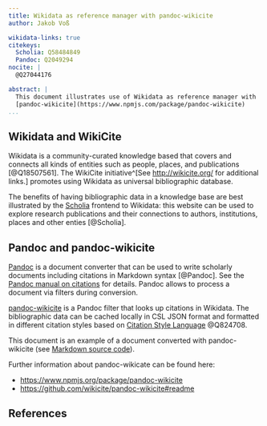 ```yaml
---
title: Wikidata as reference manager with pandoc-wikicite
author: Jakob Voß

wikidata-links: true
citekeys:
  Scholia: Q58484849
  Pandoc: Q2049294 
nocite: | 
  @Q27044176

abstract: |
  This document illustrates use of Wikidata as reference manager with
  [pandoc-wikicite](https://www.npmjs.com/package/pandoc-wikicite)
...
```


## Wikidata and WikiCite

Wikidata is a community-curated knowledge based that covers and connects all
kinds of entities such as people, places, and publications [@Q18507561].  The
WikiCite initiative^[See <http://wikicite.org/> for additional links.]
promotes using Wikidata as universal bibliographic database.

The benefits of having bibliographic data in a knowledge base are best
illustrated by the [Scholia] frontend to Wikidata: this website can be used to
explore research publications and their connections to authors, institutions,
places and other enties [@Scholia].

## Pandoc and pandoc-wikicite

[Pandoc] is a document converter that can be used to write scholarly documents
including citations in Markdown syntax [@Pandoc]. See the [Pandoc manual on
citations](https://pandoc.org/MANUAL.html#citations) for details. Pandoc allows
to process a document via filters during conversion.

[pandoc-wikicite] is a Pandoc filter that looks up citations in Wikidata. The
bibliographic data can be cached locally in CSL JSON format and formatted in 
different citation styles based on [Citation Style Language] @Q824708.

This document is an example of a document converted with pandoc-wikicite
(see [Markdown source code](https://raw.githubusercontent.com/wikicite/pandoc-wikicite/master/examples/demo.md)).
 
Further information about pandoc-wikicate can be found here:

* <https://www.npmjs.org/package/pandoc-wikicite>
* <https://github.com/wikicite/pandoc-wikicite#readme>


[Citation Style Language]: https://citationstyles.org/
[Pandoc]: http://pandoc.org/
[pandoc-wikicite]: https://github.com/wikicite/pandoc-wikicite
[Scholia]: https://tools.wmflabs.org/scholia/
[pandoc-wikicite]: https://www.npmjs.com/package/pandoc-wikicite

## References
